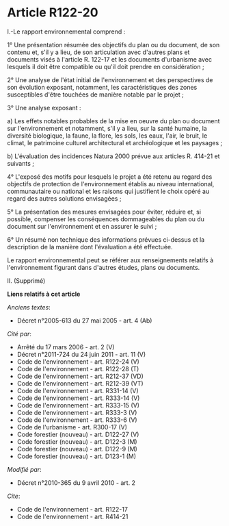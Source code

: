 # Article R122-20

I.-Le rapport environnemental comprend : 

1° Une présentation résumée des objectifs du plan ou du document, de son contenu et, s'il y a lieu, de son articulation avec
d'autres plans et documents visés à l'article R. 122-17 et les documents d'urbanisme avec lesquels il doit être compatible ou
qu'il doit prendre en considération ; 

2° Une analyse de l'état initial de l'environnement et des perspectives de son évolution exposant, notamment, les
caractéristiques des zones susceptibles d'être touchées de manière notable par le projet ; 

3° Une analyse exposant : 

a) Les effets notables probables de la mise en oeuvre du plan ou document sur l'environnement et notamment, s'il y a lieu,
sur la santé humaine, la diversité biologique, la faune, la flore, les sols, les eaux, l'air, le bruit, le climat, le
patrimoine culturel architectural et archéologique et les paysages ; 

b) L'évaluation des incidences Natura 2000 prévue aux articles R. 414-21 et suivants ; 

4° L'exposé des motifs pour lesquels le projet a été retenu au regard des objectifs de protection de l'environnement établis
au niveau international, communautaire ou national et les raisons qui justifient le choix opéré au regard des autres
solutions envisagées ; 

5° La présentation des mesures envisagées pour éviter, réduire et, si possible, compenser les conséquences dommageables du
plan ou du document sur l'environnement et en assurer le suivi ; 

6° Un résumé non technique des informations prévues ci-dessus et la description de la manière dont l'évaluation a été
effectuée. 

Le rapport environnemental peut se référer aux renseignements relatifs à l'environnement figurant dans d'autres études, plans
ou documents. 

II. (Supprimé)

**Liens relatifs à cet article**

_Anciens textes_:

  - Décret n°2005-613 du 27 mai 2005 - art. 4 (Ab)

_Cité par_:

  - Arrêté du 17 mars 2006 - art. 2 (V)
  - Décret n°2011-724 du 24 juin 2011 - art. 11 (V)
  - Code de l'environnement - art. R122-24 (V)
  - Code de l'environnement - art. R122-28 (T)
  - Code de l'environnement - art. R212-37 (VD)
  - Code de l'environnement - art. R212-39 (VT)
  - Code de l'environnement - art. R331-14 (V)
  - Code de l'environnement - art. R333-14 (V)
  - Code de l'environnement - art. R333-15 (V)
  - Code de l'environnement - art. R333-3 (V)
  - Code de l'environnement - art. R333-6 (V)
  - Code de l'urbanisme - art. R300-17 (V)
  - Code forestier (nouveau) - art. D122-27 (V)
  - Code forestier (nouveau) - art. D122-3 (M)
  - Code forestier (nouveau) - art. D122-9 (M)
  - Code forestier (nouveau) - art. D123-1 (M)

_Modifié par_:

  - Décret n°2010-365 du 9 avril 2010 - art. 2

_Cite_:

  - Code de l'environnement - art. R122-17
  - Code de l'environnement - art. R414-21

